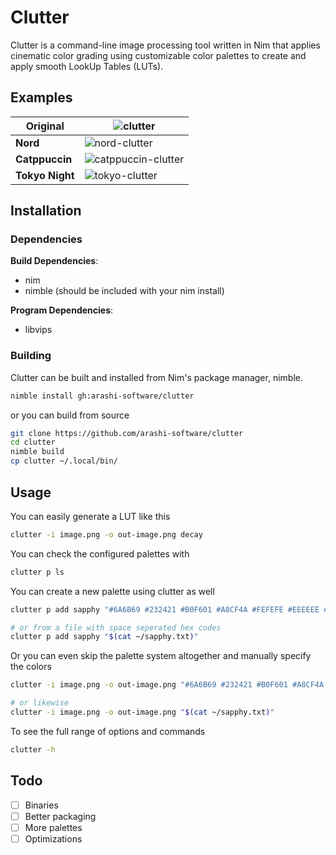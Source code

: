 # Clutter
Clutter is a command-line image processing tool written in Nim that applies cinematic color grading using customizable color palettes to create and apply smooth LookUp Tables (LUTs).
## Examples
| **Original**    | ![clutter](https://github.com/user-attachments/assets/7e2b86cb-a531-4031-984c-3367b8982b74)            |
| --------------- | ------------------------------------------------------------------------------------------------------ |
| **Nord**        | ![nord-clutter](https://github.com/user-attachments/assets/e0223b0d-783d-4dbd-9dcf-42be1e35d27a)       |
| **Catppuccin**  | ![catppuccin-clutter](https://github.com/user-attachments/assets/4a80774a-f863-47a4-8342-70abda49fd08) |
| **Tokyo Night** | ![tokyo-clutter](https://github.com/user-attachments/assets/f8c8c7fb-d492-4e6f-a08f-1b8439c928ac)      |


## Installation
### Dependencies
**Build Dependencies**:
- nim
- nimble (should be included with your nim install)

**Program Dependencies**:
- libvips
### Building
Clutter can be built and installed from Nim's package manager, nimble.
```sh
nimble install gh:arashi-software/clutter
```
or you can build from source
```sh
git clone https://github.com/arashi-software/clutter
cd clutter
nimble build
cp clutter ~/.local/bin/
```

## Usage
You can easily generate a LUT like this
```sh
clutter -i image.png -o out-image.png decay
```

You can check the configured palettes with
```sh
clutter p ls
```

You can create a new palette using clutter as well
```sh
clutter p add sapphy "#6A6B69 #232421 #B0F601 #A8CF4A #FEFEFE #EEEEEE #FF715B #E88873 #F991CC #D8829D #AFCBFF #85BDBF #D7F9FF #74D3AE #F3E9D2 #F9FBB2 #FFB17A #DE6E4B"

# or from a file with space seperated hex codes
clutter p add sapphy "$(cat ~/sapphy.txt)"
```

Or you can even skip the palette system altogether and manually specify the colors
```sh
clutter -i image.png -o out-image.png "#6A6B69 #232421 #B0F601 #A8CF4A #FEFEFE #EEEEEE #FF715B #E88873 #F991CC #D8829D #AFCBFF #85BDBF #D7F9FF #74D3AE #F3E9D2 #F9FBB2 #FFB17A #DE6E4B"

# or likewise
clutter -i image.png -o out-image.png "$(cat ~/sapphy.txt)"
```

To see the full range of options and commands
```sh
clutter -h
```
## Todo
- [ ] Binaries
- [ ] Better packaging
- [ ] More palettes
- [ ] Optimizations
